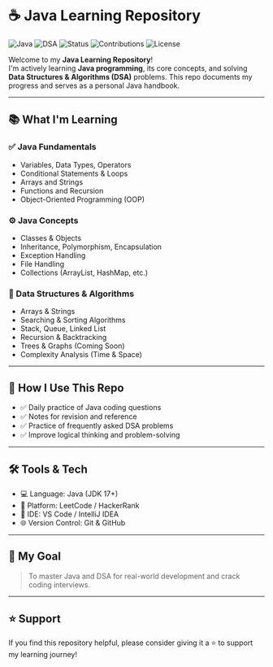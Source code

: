 # ☕ Java Learning Repository

![Java](https://img.shields.io/badge/Language-Java-orange?logo=java)
![DSA](https://img.shields.io/badge/DSA-Practice-blue?logo=leetcode)
![Status](https://img.shields.io/badge/Status-Learning-success)
![Contributions](https://img.shields.io/badge/Progress-Daily%20Practice-green)
![License](https://img.shields.io/badge/License-MIT-lightgrey)

Welcome to my **Java Learning Repository**!  
I'm actively learning **Java programming**, its core concepts, and solving **Data Structures & Algorithms (DSA)** problems. This repo documents my progress and serves as a personal Java handbook.

---

## 📚 What I'm Learning

### ✅ Java Fundamentals
- Variables, Data Types, Operators
- Conditional Statements & Loops
- Arrays and Strings
- Functions and Recursion
- Object-Oriented Programming (OOP)

### ⚙️ Java Concepts
- Classes & Objects
- Inheritance, Polymorphism, Encapsulation
- Exception Handling
- File Handling
- Collections (ArrayList, HashMap, etc.)

### 🧠 Data Structures & Algorithms
- Arrays & Strings
- Searching & Sorting Algorithms
- Stack, Queue, Linked List
- Recursion & Backtracking
- Trees & Graphs (Coming Soon)
- Complexity Analysis (Time & Space)


---

## 🚀 How I Use This Repo

- ✅ Daily practice of Java coding questions
- ✅ Notes for revision and reference
- ✅ Practice of frequently asked DSA problems
- ✅ Improve logical thinking and problem-solving

---

## 🛠️ Tools & Tech

- 💻 Language: Java (JDK 17+)
- 🧠 Platform: LeetCode / HackerRank
- 🧰 IDE: VS Code / IntelliJ IDEA
- 🌐 Version Control: Git & GitHub

---

## 🎯 My Goal

> To master Java and DSA for real-world development and crack coding interviews.

---



## ⭐ Support

If you find this repository helpful, please consider giving it a ⭐ to support my learning journey!





